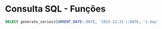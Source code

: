 # Consulta SQL - Funções

```sql
SELECT generate_series(CURRENT_DATE::DATE, '2025-12-31'::DATE, '1 day'::INTERVAL)::DATE AS data_movimento
```
